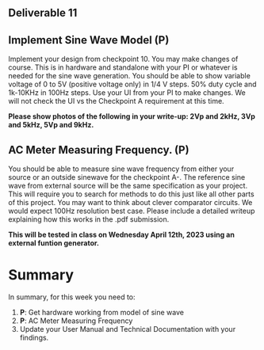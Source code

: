 ## Deliverable 11

## Implement Sine Wave Model (P)
Implement your design from checkpoint 10.  You may make changes of course.  This is in hardware and standalone with your PI or whatever is needed for the sine wave generation.
You should be able to show variable voltage of 0 to 5V (positive voltage only) in 1/4 V steps. 50% duty cycle and 1k-10KHz in 100Hz steps.
Use your UI from your PI to make changes.  We will not  check the UI vs the Checkpoint A requirement at this time.

**Please show photos of the following in your write-up: 2Vp and 2kHz, 3Vp and 5kHz, 5Vp and 9kHz.**

## AC Meter Measuring Frequency. (P)
You should be able to measure sine wave frequency from either your source or an outside sinewave for the checkpoint A-.  The reference sine wave from external source will be the same specification as your project.  This will require you to search for methods to do this just like all other parts of this project.  You may want to think about clever comparator circuits.  We would expect 100Hz resolution best case. 
Please include a detailed writeup explaining how this works in the .pdf submission.

**This will be tested in class on Wednesday April 12th, 2023 using an external funtion generator.**



# Summary

In summary, for this week you need to:

1. **P**: Get hardware working from model of sine wave
2. **P**: AC Meter Measuring Frequency
3. Update your User Manual and Technical Documentation with your findings.
